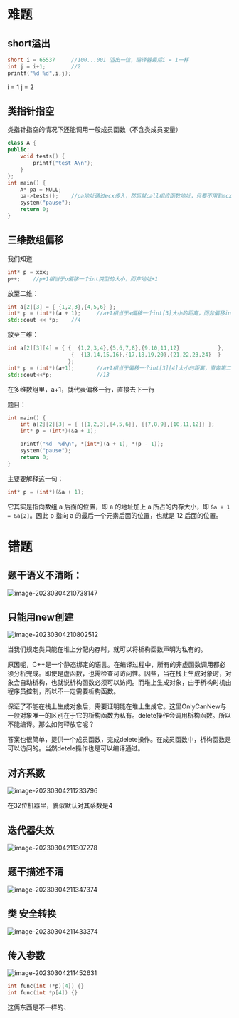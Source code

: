 # 难题

## short溢出

```cpp
short i = 65537		//100...001	溢出一位，编译器最后i = 1一样
int j = i+1;		//2
printf("%d %d",i,j);
```

i = 1  j = 2



## 类指针指空

类指针指空的情况下还能调用一般成员函数（不含类成员变量）

```cpp
class A {
public:
    void tests() {
        printf("test A\n");
    }
};
int main() {
    A* pa = NULL;
    pa->tests();	//pa地址通过ecx传入，然后就call相应函数地址，只要不用到ecx的内容就不会露馅
    system("pause");
    return 0;
}

```





## 三维数组偏移

我们知道

```cpp
int* p = xxx;
p++;	//p+1相当于p偏移一个int类型的大小，而非地址+1
```

放至二维：

```cpp
int a[2][3] = { {1,2,3},{4,5,6} };
int* p = (int*)(a + 1);		//a+1相当于a偏移一个int[3]大小的距离，而非偏移int类型大小
std::cout << *p;	//4
```

放至三维：

```cpp
int a[2][3][4] = { {  {1,2,3,4},{5,6,7,8},{9,10,11,12}            },
                    {  {13,14,15,16},{17,18,19,20},{21,22,23,24}  }
                   };
int* p = (int*)(a+1);		//a+1相当于偏移一个int[3][4]大小的距离，直奔第二行。
std::cout<<*p;				//13

```

在多维数组里，a+1，就代表偏移一行，直接去下一行



题目：

```cpp
int main() {   
    int a[2][2][3] = { {{1,2,3},{4,5,6}}, {{7,8,9},{10,11,12}} };
    int* p = (int*)(&a + 1);

    printf("%d  %d\n", *(int*)(a + 1), *(p - 1));
    system("pause");
    return 0;
}
```

主要要解释这一句：

```cpp
int* p = (int*)(&a + 1);
```

它其实是指向数组 a 后面的位置，即 a 的地址加上 a 所占的内存大小，即 `&a + 1 = &a[2]`。因此 p 指向 a 的最后一个元素后面的位置，也就是 12 后面的位置。













# 错题

## 题干语义不清晰：

![image-20230304210738147](函数-模块-联合编程.assets/image-20230304210738147.png)





## 只能用new创建

![image-20230304210802512](函数-模块-联合编程.assets/image-20230304210802512.png)



当我们规定类只能在堆上分配内存时，就可以将析构函数声明为私有的。

原因呢，C++是一个静态绑定的语言。在编译过程中，所有的非虚函数调用都必须分析完成。即使是虚函数，也需检查可访问性。因些，当在栈上生成对象时，对象会自动析构，也就说析构函数必须可以访问。而堆上生成对象，由于析构时机由程序员控制，所以不一定需要析构函数。

保证了不能在栈上生成对象后，需要证明能在堆上生成它。这里OnlyCanNew与一般对象唯一的区别在于它的析构函数为私有。delete操作会调用析构函数。所以不能编译。那么如何释放它呢？

答案也很简单，提供一个成员函数，完成delete操作。在成员函数中，析构函数是可以访问的。当然detele操作也是可以编译通过。





## 对齐系数

![image-20230304211233796](函数-模块-联合编程.assets/image-20230304211233796.png)

在32位机器里，貌似默认对其系数是4





## 迭代器失效

![image-20230304211307278](函数-模块-联合编程.assets/image-20230304211307278.png)





## 题干描述不清

![image-20230304211347374](函数-模块-联合编程.assets/image-20230304211347374.png)





## 类 安全转换

![image-20230304211433374](函数-模块-联合编程.assets/image-20230304211433374.png)







## 传入参数

![image-20230304211452631](函数-模块-联合编程.assets/image-20230304211452631.png)

```cpp 
int func(int (*p)[4]) {}
int func(int *p[4]) {}
```

这俩东西是不一样的、

